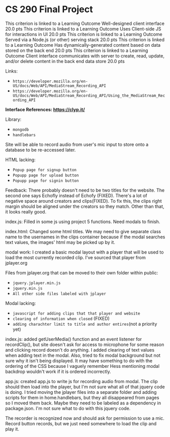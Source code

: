 # CS 290 Final Project

This criterion is linked to a Learning Outcome Well-designed client interface
20.0 pts
This criterion is linked to a Learning Outcome Uses Client-side JS for interactions in UI
20.0 pts
This criterion is linked to a Learning Outcome Served via a Node.js (or other) serving stack
20.0 pts
This criterion is linked to a Learning Outcome Has dynamically-generated content based on data stored on the back end
20.0 pts
This criterion is linked to a Learning Outcome Client interface communicates with server to create, read, update, and/or delete content in the back end data store
20.0 pts



Links:
*  `https://developer.mozilla.org/en-US/docs/Web/API/MediaStream_Recording_API`
*  `https://developer.mozilla.org/en-US/docs/Web/API/MediaStream_Recording_API/Using_the_MediaStream_Recording_API`





**Interface References: https://clyp.it/**

Library:    
*  `mongodb`
* `handlebars`

Site will be able to record audio from user's mic input to store onto a database to be re-accessed later.


HTML lacking:

*  `Popup page for signup button`
*  `Popupp page for upload button`
*  `Popupp page for signin button`

Feedback:
There probably doesn't need to be two titles for the website.  The second one says Echofly instead of Echofy (FIXED).  There's a lot of negative space around creators and clips(FIXED). To fix this, the clips right margin should be aligned under the creators so they match.  Other than that, it looks really good.

index.js:
Filled in some js using project 5 functions.  Need modals to finish.

index.html:
Changed some html titles.  We may need to give separate class name to the usernames in the clips container because if the modal searches text values, the images' html may be picked up by it.  


modal work:
I created a basic modal layout with a player that will be used to load the most currently recorded clip. I've sourced that player from jplayer.org

Files from jplayer.org that can be moved to their own folder within public:
*  `jquery.jplayer.min.js`
*  `jquery.min.js`
*  `All other side files labeled with jplayer`

Modal lacking:

*  `javascript for adding clips that that player and website`
*  `clearing of information when closed` (FIXED)
*  `adding charachter limit to title and author entires`(not a priority yet)

index.js:
added getUserMedia() function and an event listener for recordClip(), but site doesn't ask for access to microphone for some reason and clicking record doesn't do anything.  I added clearing of text values when adding text in the modal.  Also, tried to fix modal background but not sure why it isn't being displayed.  It may have something to do with the ordering of the CSS because I vaguely remember Hess mentioning modal backdrop wouldn't work if it is ordered incorrectly.  

app.js:
created app.js to write js for recording audio from modal.  The clip should then load into the player, but I'm not sure what all of that jquery code is doing.  I tried moving the jplayer files into a separate folder and adding scripts for them in home.handlebars, but they all disappeared from pages so I moved them back.  Maybe they need to be labeled as a dependency in package.json. I'm not sure what to do with this jquery code.

The recorder is recognized now and should ask for permission to use a mic.  Record button records, but we just need somewhere to load the clip and play it.  
